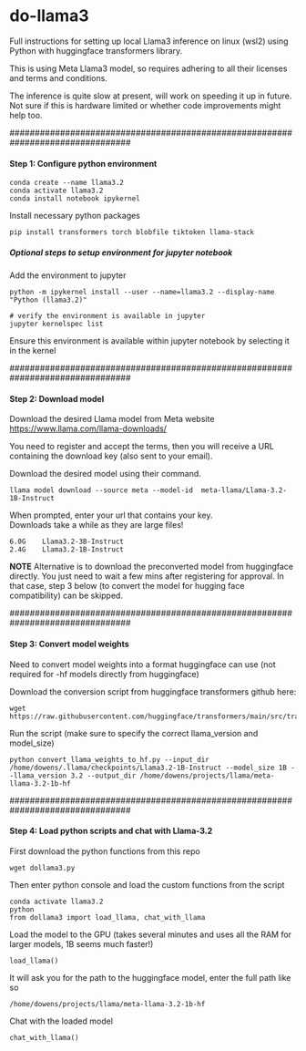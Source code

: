 # do-llama3

Full instructions for setting up local Llama3 inference on linux (wsl2) using Python with huggingface transformers library. 

This is using Meta Llama3 model, so requires adhering to all their licenses and terms and conditions. 

The inference is quite slow at present, will work on speeding it up in future. Not sure if this is hardware limited or whether code improvements might help too. 

################################################################################
#### Step 1: Configure python environment

```
conda create --name llama3.2
conda activate llama3.2
conda install notebook ipykernel
```

Install necessary python packages
```
pip install transformers torch blobfile tiktoken llama-stack
```

##### Optional steps to setup environment for jupyter notebook
Add the environment to jupyter
```
python -m ipykernel install --user --name=llama3.2 --display-name "Python (llama3.2)"

# verify the environment is available in jupyter
jupyter kernelspec list
```

Ensure this environment is available within jupyter notebook by selecting it in the kernel


################################################################################
#### Step 2: Download model
Download the desired Llama model from Meta website
https://www.llama.com/llama-downloads/

You need to register and accept the terms, then you will receive a URL containing the download key (also sent to your email).   

Download the desired model using their command.
```
llama model download --source meta --model-id  meta-llama/Llama-3.2-1B-Instruct
```

When prompted, enter your url that contains your key.   
Downloads take a while as they are large files!

```
6.0G    Llama3.2-3B-Instruct
2.4G    Llama3.2-1B-Instruct
```

**NOTE**
Alternative is to download the preconverted model from huggingface directly. You just need to wait a few mins after registering for approval. In that case, step 3 below (to convert the model for hugging face compatibility) can be skipped. 


################################################################################
#### Step 3: Convert model weights
Need to convert model weights into a format huggingface can use (not required for -hf models directly from huggingface)

Download the conversion script from huggingface transformers github here: 
```
wget https://raw.githubusercontent.com/huggingface/transformers/main/src/transformers/models/llama/convert_llama_weights_to_hf.py
```

Run the script (make sure to specify the correct llama_version and model_size)
```
python convert_llama_weights_to_hf.py --input_dir /home/dowens/.llama/checkpoints/Llama3.2-1B-Instruct --model_size 1B --llama_version 3.2 --output_dir /home/dowens/projects/llama/meta-llama-3.2-1b-hf
```

################################################################################
#### Step 4: Load python scripts and chat with Llama-3.2

First download the python functions from this repo
```
wget dollama3.py
```

Then enter python console and load the custom functions from the script
```
conda activate llama3.2
python
from dollama3 import load_llama, chat_with_llama
```

Load the model to the GPU (takes several minutes and uses all the RAM for larger models, 1B seems much faster!)
```
load_llama()
```

It will ask you for the path to the huggingface model, enter the full path like so
```
/home/dowens/projects/llama/meta-llama-3.2-1b-hf
```

Chat with the loaded model
```
chat_with_llama()
```
